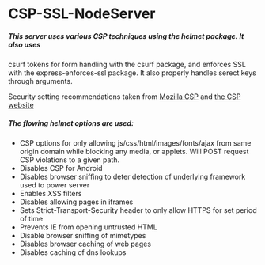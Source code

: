 # CSP-SSL-NodeServer

##### This server uses various CSP techniques using the helmet package. It also uses 
csurf tokens for form handling with the csurf package, and enforces SSL with the 
express-enforces-ssl package. It also properly handles serect keys through arguments.

Security setting recommendations taken from [Mozilla CSP](https://developer.mozilla.org/en-US/docs/Web/Security/CSP/CSP_policy_directives#media-src) and [the CSP website](http://content-security-policy.com/)

##### The flowing helmet options are used:

* CSP options for only allowing js/css/html/images/fonts/ajax from same origin domain 
while blocking any media,
or applets. Will POST request CSP violations to a given path. 
* Disables CSP for Android
* Disables browser sniffing to deter detection of underlying framework used to power server
* Enables XSS filters
* Disables allowing pages in iframes
* Sets Strict-Transport-Security header to only allow HTTPS for set period of time
* Prevents IE from opening untrusted HTML
* Disable browser sniffing of mimetypes
* Disables browser caching of web pages
* Disables caching of dns lookups
